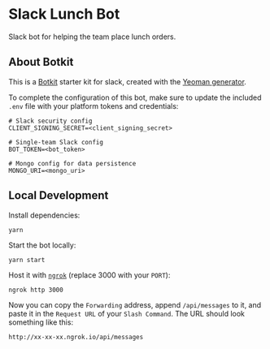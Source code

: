 # Slack Lunch Bot

Slack bot for helping the team place lunch orders.

## About Botkit

This is a [Botkit](https://botkit.ai/docs/v4) starter kit for slack, created with the [Yeoman generator](https://github.com/howdyai/botkit/tree/master/packages/generator-botkit#readme).

To complete the configuration of this bot, make sure to update the included `.env` file with your platform tokens and credentials:
```
# Slack security config
CLIENT_SIGNING_SECRET=<client_signing_secret>

# Single-team Slack config
BOT_TOKEN=<bot_token>

# Mongo config for data persistence
MONGO_URI=<mongo_uri>
```

## Local Development
Install dependencies:
```
yarn
```

Start the bot locally:
```
yarn start
```

Host it with [`ngrok`](https://ngrok.com/) (replace 3000 with your `PORT`):
```
ngrok http 3000
```

Now you can copy the `Forwarding` address, append `/api/messages` to it, and paste it in the `Request URL` of your `Slash Command`. The URL should look something like this:
```
http://xx-xx-xx.ngrok.io/api/messages
```